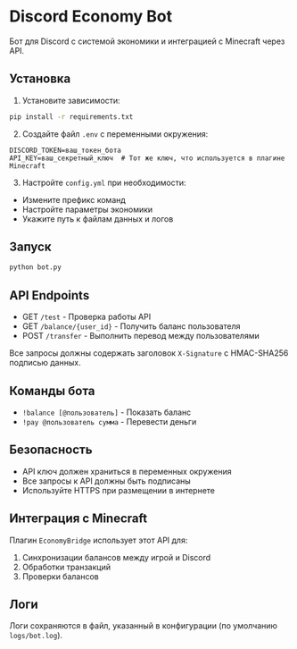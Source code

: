 # Discord Economy Bot

Бот для Discord с системой экономики и интеграцией с Minecraft через API.

## Установка

1. Установите зависимости:
```bash
pip install -r requirements.txt
```

2. Создайте файл `.env` с переменными окружения:
```env
DISCORD_TOKEN=ваш_токен_бота
API_KEY=ваш_секретный_ключ  # Тот же ключ, что используется в плагине Minecraft
```

3. Настройте `config.yml` при необходимости:
- Измените префикс команд
- Настройте параметры экономики
- Укажите путь к файлам данных и логов

## Запуск

```bash
python bot.py
```

## API Endpoints

- GET `/test` - Проверка работы API
- GET `/balance/{user_id}` - Получить баланс пользователя
- POST `/transfer` - Выполнить перевод между пользователями

Все запросы должны содержать заголовок `X-Signature` с HMAC-SHA256 подписью данных.

## Команды бота

- `!balance [@пользователь]` - Показать баланс
- `!pay @пользователь сумма` - Перевести деньги

## Безопасность

- API ключ должен храниться в переменных окружения
- Все запросы к API должны быть подписаны
- Используйте HTTPS при размещении в интернете

## Интеграция с Minecraft

Плагин `EconomyBridge` использует этот API для:
1. Синхронизации балансов между игрой и Discord
2. Обработки транзакций
3. Проверки балансов

## Логи

Логи сохраняются в файл, указанный в конфигурации (по умолчанию `logs/bot.log`).

